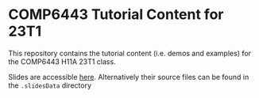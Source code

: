 # COMP6443 Tutorial Content for 23T1

This repository contains the tutorial content (i.e. demos and examples) for the COMP6443 H11A 23T1 class.  

Slides are accessible [here](https://featherbear.cc/tutoring-unsw-23t1-cs6443). Alternatively their source files can be found in the `.slidesData` directory

